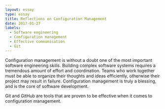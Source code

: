 ```yaml
---
layout: essay
type: essay
title: Reflections on Configuration Management
date: 2017-01-27
labels:
  - Software engineering
  - Configuration management
  - Effective communication
  - Git
---
```


Configuration management is without a doubt one of the most important software engineering skills.  Building complex software systems requires a tremendous amount of effort and coordination.  Teams who work together must be able to organize their thoughts and ideas efficiently, otherwise their project may result in failure.  Configuration management is truly a blessing, and is the core of software development.

Git and GitHub are tools that are proven to be effective when it comes to configuration management.  
